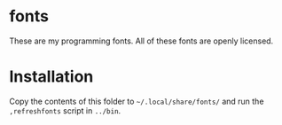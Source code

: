 fonts
=====

These are my programming fonts.  All of these fonts are openly licensed.

# Installation

Copy the contents of this folder to `~/.local/share/fonts/` and run the `,refreshfonts`
script in `../bin`.
